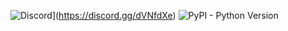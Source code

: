 ![Discord](https://img.shields.io/discord/735831202799419454?label=DISCORD&logo=discord&style=for-the-badge)](https://discord.gg/dVNfdXe)
![PyPI - Python Version](https://img.shields.io/pypi/pyversions/django?logo=python&style=for-the-badge)
